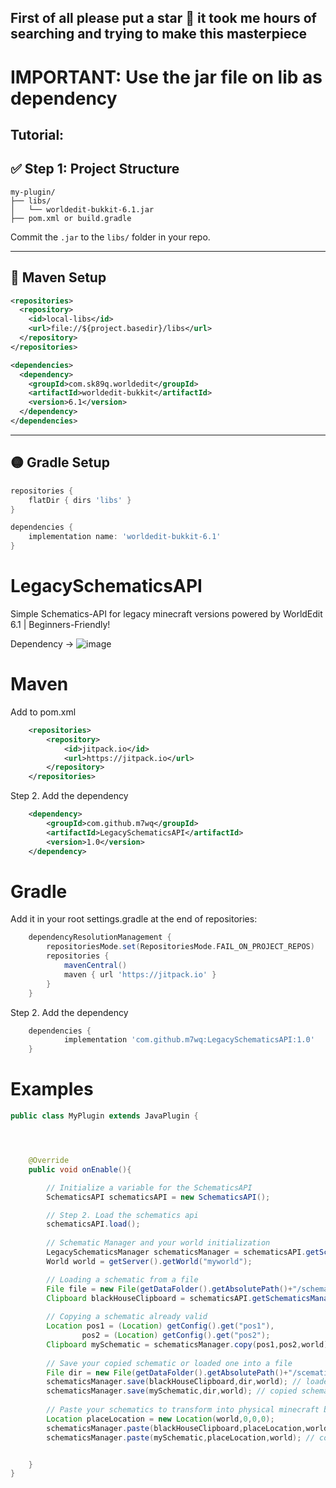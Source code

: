 ## First of all please put a star 🥺 it took me hours of searching and trying to make this masterpiece

# IMPORTANT: Use the jar file on lib as dependency 
Tutorial:
---

## ✅ Step 1: Project Structure

```
my-plugin/
├── libs/
│   └── worldedit-bukkit-6.1.jar
├── pom.xml or build.gradle
```

Commit the `.jar` to the `libs/` folder in your repo.

---

## 🔷 Maven Setup

```xml
<repositories>
  <repository>
    <id>local-libs</id>
    <url>file://${project.basedir}/libs</url>
  </repository>
</repositories>

<dependencies>
  <dependency>
    <groupId>com.sk89q.worldedit</groupId>
    <artifactId>worldedit-bukkit</artifactId>
    <version>6.1</version>
  </dependency>
</dependencies>
```

---

## 🟡 Gradle Setup

```groovy
repositories {
    flatDir { dirs 'libs' }
}

dependencies {
    implementation name: 'worldedit-bukkit-6.1'
}
```



# LegacySchematicsAPI
Simple Schematics-API for legacy minecraft versions powered by WorldEdit 6.1 | Beginners-Friendly!

Dependency -> ![image](https://github.com/user-attachments/assets/8eb67fc3-b3ef-49de-8744-58196d9f7e44)

# Maven

Add to pom.xml
```xml
	<repositories>
		<repository>
		    <id>jitpack.io</id>
		    <url>https://jitpack.io</url>
		</repository>
	</repositories>
```
Step 2. Add the dependency
```xml
	<dependency>
	    <groupId>com.github.m7wq</groupId>
	    <artifactId>LegacySchematicsAPI</artifactId>
	    <version>1.0</version>
	</dependency>
```

# Gradle

Add it in your root settings.gradle at the end of repositories:
```gradle
	dependencyResolutionManagement {
		repositoriesMode.set(RepositoriesMode.FAIL_ON_PROJECT_REPOS)
		repositories {
			mavenCentral()
			maven { url 'https://jitpack.io' }
		}
	}
```
Step 2. Add the dependency
```gradle
	dependencies {
	        implementation 'com.github.m7wq:LegacySchematicsAPI:1.0'
	}
```

# Examples
```java
public class MyPlugin extends JavaPlugin {




    @Override
    public void onEnable(){

        // Initialize a variable for the SchematicsAPI
        SchematicsAPI schematicsAPI = new SchematicsAPI();

        // Step 2. Load the schematics api
        schematicsAPI.load();
        
        // Schematic Manager and your world initialization
        LegacySchematicsManager schematicsManager = schematicsAPI.getSchematicsManager();
        World world = getServer().getWorld("myworld");

        // Loading a schematic from a file
        File file = new File(getDataFolder().getAbsolutePath()+"/schematics/blackhouse.schem");
        Clipboard blackHouseClipboard = schematicsAPI.getSchematicsManager().load(file, world);
       
        // Copying a schematic already valid
        Location pos1 = (Location) getConfig().get("pos1"),
                pos2 = (Location) getConfig().get("pos2");
        Clipboard mySchematic = schematicsManager.copy(pos1,pos2,world);
        
        // Save your copied schematic or loaded one into a file
        File dir = new File(getDataFolder().getAbsolutePath()+"/scematics");
        schematicsManager.save(blackHouseClipboard,dir,world); // loaded schematic
        schematicsManager.save(mySchematic,dir,world); // copied schematic
        
        // Paste your schematics to transform into physical minecraft buildings
        Location placeLocation = new Location(world,0,0,0);
        schematicsManager.paste(blackHouseClipboard,placeLocation,world); // loaded schematic
        schematicsManager.paste(mySchematic,placeLocation,world); // copied schematic


    }
}
```
